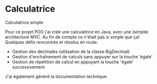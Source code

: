 # Calculatrice
Calculatrice simple

Pour ce projet POO j'ai créé une calculatrice en Java, avec une (simple) architecture MVC. Au fin de compte ce n'était pas si simple que ça! Quelques défis rencontrés et résolus en route:

- Gestion des décimales (utilisation de la classe BigDecimal)
- Gestion d'enchaînement de calculs sans appuyer sur la touche 'égale'
- Gestion de répétition de calcul en appuyant la touche 'égale' successivement

J'ai également généré la documentation technique.
